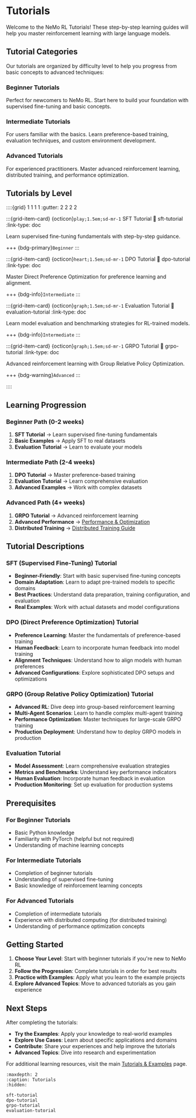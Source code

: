 # Tutorials

Welcome to the NeMo RL Tutorials! These step-by-step learning guides will help you master reinforcement learning with large language models.

## Tutorial Categories

Our tutorials are organized by difficulty level to help you progress from basic concepts to advanced techniques:

### **Beginner Tutorials**
Perfect for newcomers to NeMo RL. Start here to build your foundation with supervised fine-tuning and basic concepts.

### **Intermediate Tutorials**
For users familiar with the basics. Learn preference-based training, evaluation techniques, and custom environment development.

### **Advanced Tutorials**
For experienced practitioners. Master advanced reinforcement learning, distributed training, and performance optimization.

## Tutorials by Level

::::{grid} 1 1 1 1
:gutter: 2 2 2 2

:::{grid-item-card} {octicon}`play;1.5em;sd-mr-1` SFT Tutorial
:link: sft-tutorial
:link-type: doc

Learn supervised fine-tuning fundamentals with step-by-step guidance.

+++
{bdg-primary}`Beginner`
:::

:::{grid-item-card} {octicon}`heart;1.5em;sd-mr-1` DPO Tutorial
:link: dpo-tutorial
:link-type: doc

Master Direct Preference Optimization for preference learning and alignment.

+++
{bdg-info}`Intermediate`
:::

:::{grid-item-card} {octicon}`graph;1.5em;sd-mr-1` Evaluation Tutorial
:link: evaluation-tutorial
:link-type: doc

Learn model evaluation and benchmarking strategies for RL-trained models.

+++
{bdg-info}`Intermediate`
:::

:::{grid-item-card} {octicon}`graph;1.5em;sd-mr-1` GRPO Tutorial
:link: grpo-tutorial
:link-type: doc

Advanced reinforcement learning with Group Relative Policy Optimization.

+++
{bdg-warning}`Advanced`
:::

::::

## Learning Progression

### **Beginner Path** (0-2 weeks)
1. **SFT Tutorial** → Learn supervised fine-tuning fundamentals
2. **Basic Examples** → Apply SFT to real datasets
3. **Evaluation Tutorial** → Learn to evaluate your models

### **Intermediate Path** (2-4 weeks)
1. **DPO Tutorial** → Master preference-based training
2. **Evaluation Tutorial** → Learn comprehensive evaluation
3. **Advanced Examples** → Work with complex datasets

### **Advanced Path** (4+ weeks)
1. **GRPO Tutorial** → Advanced reinforcement learning
2. **Advanced Performance** → [Performance & Optimization](../../advanced/performance/index)
3. **Distributed Training** → [Distributed Training Guide](../../guides/environment-data/distributed-training)

## Tutorial Descriptions

### **SFT (Supervised Fine-Tuning) Tutorial**
- **Beginner-Friendly**: Start with basic supervised fine-tuning concepts
- **Domain Adaptation**: Learn to adapt pre-trained models to specific domains
- **Best Practices**: Understand data preparation, training configuration, and evaluation
- **Real Examples**: Work with actual datasets and model configurations

### **DPO (Direct Preference Optimization) Tutorial**
- **Preference Learning**: Master the fundamentals of preference-based training
- **Human Feedback**: Learn to incorporate human feedback into model training
- **Alignment Techniques**: Understand how to align models with human preferences
- **Advanced Configurations**: Explore sophisticated DPO setups and optimizations

### **GRPO (Group Relative Policy Optimization) Tutorial**
- **Advanced RL**: Dive deep into group-based reinforcement learning
- **Multi-Agent Scenarios**: Learn to handle complex multi-agent training
- **Performance Optimization**: Master techniques for large-scale GRPO training
- **Production Deployment**: Understand how to deploy GRPO models in production

### **Evaluation Tutorial**
- **Model Assessment**: Learn comprehensive evaluation strategies
- **Metrics and Benchmarks**: Understand key performance indicators
- **Human Evaluation**: Incorporate human feedback in evaluation
- **Production Monitoring**: Set up evaluation for production systems

## Prerequisites

### **For Beginner Tutorials**
- Basic Python knowledge
- Familiarity with PyTorch (helpful but not required)
- Understanding of machine learning concepts

### **For Intermediate Tutorials**
- Completion of beginner tutorials
- Understanding of supervised fine-tuning
- Basic knowledge of reinforcement learning concepts

### **For Advanced Tutorials**
- Completion of intermediate tutorials
- Experience with distributed computing (for distributed training)
- Understanding of performance optimization concepts

## Getting Started

1. **Choose Your Level**: Start with beginner tutorials if you're new to NeMo RL
2. **Follow the Progression**: Complete tutorials in order for best results
3. **Practice with Examples**: Apply what you learn to the example projects
4. **Explore Advanced Topics**: Move to advanced tutorials as you gain experience

## Next Steps

After completing the tutorials:

- **Try the Examples**: Apply your knowledge to real-world examples
- **Explore Use Cases**: Learn about specific applications and domains
- **Contribute**: Share your experiences and help improve the tutorials
- **Advanced Topics**: Dive into research and experimentation

For additional learning resources, visit the main [Tutorials & Examples](../index) page.

```{toctree}
:maxdepth: 2
:caption: Tutorials
:hidden:

sft-tutorial
dpo-tutorial
grpo-tutorial
evaluation-tutorial
``` 